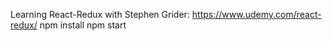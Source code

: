 Learning React-Redux with Stephen Grider: https://www.udemy.com/react-redux/ 
npm install 
npm start

